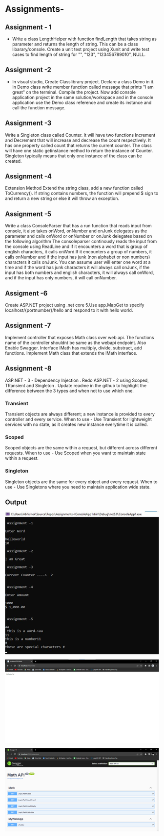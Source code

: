 # Assignments-

## Assignment - 1
- Write a class LengthHelper with function findLength that takes string as parameter and returns the length of string. This can be a class libarary/console.
  Create a unit test project using Xunit and write test cases to find length of string for "", "123", "123456789010", NULL.

## Assignment -2 
- In visual studio, Create Classlibrary project. Declare a class Demo in it. In Demo class write member function called message that prints "I am great" on the terminal. Compile the project. Now add console application  project in the same solution/workspace and in the console application use the Demo class reference and create its instance and call the function message.

## Assignment -3 
Write a Singleton class called Counter. It will have two functions Increment and Decrement that will increase and decrease the count respectively.
It has one property called count that returns the current counter. The class will have one static getinstance method to return the instance of Counter. 
Singleton typically means that only one instance of the class can be created.

## Assignment -4 
Extension Method
Extend the string class, add a new function called ToCurrency(). If string contains numbers, the function will prepend $ sign to and return a new string or else it will throw an exception.

## Assignment -5
Write a class ConsoleParser that has a run function that reads input from console, it also takes onWord, onNumber and onJunk delegates as the parameter and calls onWord or onNumber or onJunk delegates based on the following algorithm
The consoleparser continously reads the input from the console using ReadLine and if it encounters a word that is group of english characters, it calls onWord.If it encounters a group of numbers, it calls onNumber and if the input has junk (non alphabet or non numbers) characters it calls onJunk.
You can assume user will enter one word at a time and if the word has junk characters it will always call
onJunk, if the input has both numbers and english characters, it will always call onWord, and if the input has only numbers, it will call onNumber.

## Assigment -6
Create ASP.NET project using .net core 5.Use app.MapGet to specify localhost/{portnumber}/hello and respond to it with hello world.

## Assignment -7
Implement controller that exposes Math class over web api. The functions name of the controller shouldnt be same as the webapi endpoint.
Also Enable Swagger.
Interface IMath has multiply, divide, substract, add functions. 
Implement Math class that extends the IMath interface.

## Assignment -8 
ASP.NET - 3 - Dependency Injection . 
Redo ASP.NET - 2 using Scoped, TRansient and Singleton . 
Update readme in the github to highlight the difference between the 3 types and when not to use which one.

### Transient 
Transient objects are always different; a new instance is provided to every controller and every service.
When to use - Use Transient for lightweight services with no state, as it creates new instance everytime it is called. 

### Scoped
Scoped objects are the same within a request, but different across different requests.
When to use - Use Scoped when you want to maintain state within a request.

### Singleton 
Singleton objects are the same for every object and every request.
When to use - Use Singletons where you need to maintain application wide state.



## Output 

![](Output.jpg)

![](Assigment6_output.png)

![](Output7.png)
